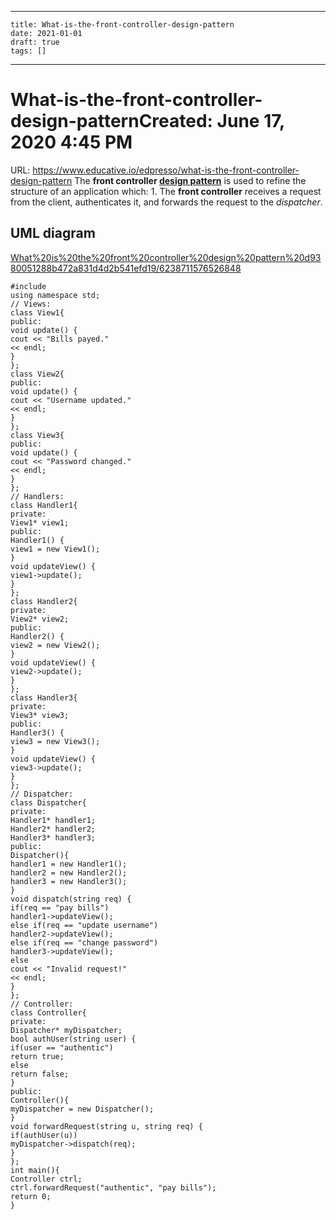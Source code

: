 
---
    title: What-is-the-front-controller-design-pattern
    date: 2021-01-01    
    draft: true
    tags: []
---
# What-is-the-front-controller-design-patternCreated: June 17, 2020 4:45 PM
URL: https://www.educative.io/edpresso/what-is-the-front-controller-design-pattern
The **front controller [design pattern](https://www.educative.io/edpresso/design-patterns-in-java)** is used to refine the structure of an application which:
1.
The **front controller** receives a request from the client, authenticates it, and forwards the request to the *dispatcher*.
## UML diagram
[What%20is%20the%20front%20controller%20design%20pattern%20d9380051288b472a831d4d2b541efd19/6238711576526848](What%20is%20the%20front%20controller%20design%20pattern%20d9380051288b472a831d4d2b541efd19/6238711576526848)
```
#include
using namespace std;
// Views:
class View1{
public:
void update() {
cout << "Bills payed."
<< endl;
}
};
class View2{
public:
void update() {
cout << "Username updated."
<< endl;
}
};
class View3{
public:
void update() {
cout << "Password changed."
<< endl;
}
};
// Handlers:
class Handler1{
private:
View1* view1;
public:
Handler1() {
view1 = new View1();
}
void updateView() {
view1->update();
}
};
class Handler2{
private:
View2* view2;
public:
Handler2() {
view2 = new View2();
}
void updateView() {
view2->update();
}
};
class Handler3{
private:
View3* view3;
public:
Handler3() {
view3 = new View3();
}
void updateView() {
view3->update();
}
};
// Dispatcher:
class Dispatcher{
private:
Handler1* handler1;
Handler2* handler2;
Handler3* handler3;
public:
Dispatcher(){
handler1 = new Handler1();
handler2 = new Handler2();
handler3 = new Handler3();
}
void dispatch(string req) {
if(req == "pay bills")
handler1->updateView();
else if(req == "update username")
handler2->updateView();
else if(req == "change password")
handler3->updateView();
else
cout << "Invalid request!"
<< endl;
}
};
// Controller:
class Controller{
private:
Dispatcher* myDispatcher;
bool authUser(string user) {
if(user == "authentic")
return true;
else
return false;
}
public:
Controller(){
myDispatcher = new Dispatcher();
}
void forwardRequest(string u, string req) {
if(authUser(u))
myDispatcher->dispatch(req);
}
};
int main(){
Controller ctrl;
ctrl.forwardRequest("authentic", "pay bills");
return 0;
}
```
